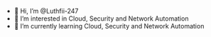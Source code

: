 - 👋 Hi, I’m @Luthfii-247
- 👀 I’m interested in Cloud, Security and Network Automation
- 🌱 I’m currently learning Cloud, Security and Network Automation


<!---
Luthfii-247/Luthfii-247 is a ✨ special ✨ repository because its `README.md` (this file) appears on your GitHub profile.
You can click the Preview link to take a look at your changes.
--->
